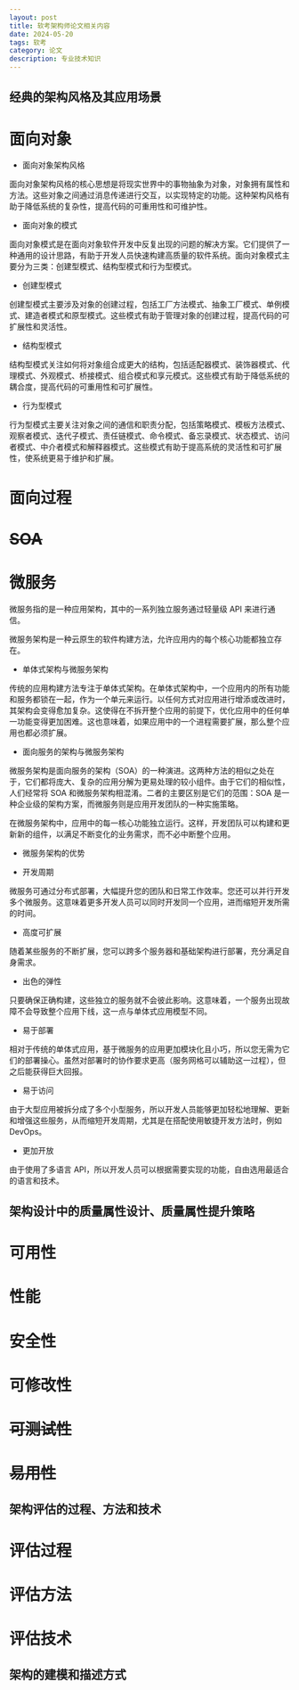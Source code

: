 ```yaml
---
layout: post
title: 软考架构师论文相关内容
date: 2024-05-20
tags: 软考
category: 论文
description: 专业技术知识
---
```


## 经典的架构风格及其应用场景

# 面向对象

* 面向对象架构风格

面向对象架构风格的核心思想是将现实世界中的事物抽象为对象，对象拥有属性和方法。这些对象之间通过消息传递进行交互，以实现特定的功能。这种架构风格有助于降低系统的复杂性，提高代码的可重用性和可维护性。

* 面向对象的模式

面向对象模式是在面向对象软件开发中反复出现的问题的解决方案。它们提供了一种通用的设计思路，有助于开发人员快速构建高质量的软件系统。面向对象模式主要分为三类：创建型模式、结构型模式和行为型模式。

- 创建型模式

创建型模式主要涉及对象的创建过程，包括工厂方法模式、抽象工厂模式、单例模式、建造者模式和原型模式。这些模式有助于管理对象的创建过程，提高代码的可扩展性和灵活性。

- 结构型模式

结构型模式关注如何将对象组合成更大的结构，包括适配器模式、装饰器模式、代理模式、外观模式、桥接模式、组合模式和享元模式。这些模式有助于降低系统的耦合度，提高代码的可重用性和可扩展性。

- 行为型模式

行为型模式主要关注对象之间的通信和职责分配，包括策略模式、模板方法模式、观察者模式、迭代子模式、责任链模式、命令模式、备忘录模式、状态模式、访问者模式、中介者模式和解释器模式。这些模式有助于提高系统的灵活性和可扩展性，使系统更易于维护和扩展。

# 面向过程

# ~~SOA~~

# 微服务

微服务指的是一种应用架构，其中的一系列独立服务通过轻量级 API 来进行通信。

微服务架构是一种云原生的软件构建方法，允许应用内的每个核心功能都独立存在。 

* 单体式架构与微服务架构

传统的应用构建方法专注于单体式架构。在单体式架构中，一个应用内的所有功能和服务都锁在一起，作为一个单元来运行。以任何方式对应用进行增添或改进时，其架构会变得愈加复杂。这使得在不拆开整个应用的前提下，优化应用中的任何单一功能变得更加困难。这也意味着，如果应用中的一个进程需要扩展，那么整个应用也都必须扩展。

 * 面向服务的架构与微服务架构

微服务架构是面向服务的架构（SOA）的一种演进。这两种方法的相似之处在于，它们都将庞大、复杂的应用分解为更易处理的较小组件。由于它们的相似性，人们经常将 SOA 和微服务架构相混淆。二者的主要区别是它们的范围：SOA 是一种企业级的架构方案，而微服务则是应用开发团队的一种实施策略。

在微服务架构中，应用中的每一核心功能独立运行。这样，开发团队可以构建和更新新的组件，以满足不断变化的业务需求，而不必中断整个应用。

* 微服务架构的优势

- 开发周期

微服务可通过分布式部署，大幅提升您的团队和日常工作效率。您还可以并行开发多个微服务。这意味着更多开发人员可以同时开发同一个应用，进而缩短开发所需的时间。

- 高度可扩展

随着某些服务的不断扩展，您可以跨多个服务器和基础架构进行部署，充分满足自身需求。

- 出色的弹性

只要确保正确构建，这些独立的服务就不会彼此影响。这意味着，一个服务出现故障不会导致整个应用下线，这一点与单体式应用模型不同。

- 易于部署

相对于传统的单体式应用，基于微服务的应用更加模块化且小巧，所以您无需为它们的部署操心。虽然对部署时的协作要求更高（服务网格可以辅助这一过程），但之后能获得巨大回报。

- 易于访问

由于大型应用被拆分成了多个小型服务，所以开发人员能够更加轻松地理解、更新和增强这些服务，从而缩短开发周期，尤其是在搭配使用敏捷开发方法时，例如 DevOps。

- 更加开放

由于使用了多语言 API，所以开发人员可以根据需要实现的功能，自由选用最适合的语言和技术。

## 架构设计中的质量属性设计、质量属性提升策略

# 可用性

# 性能

# 安全性

# 可修改性

# ~~可测试性~~

# ~~易用性~~

## 架构评估的过程、方法和技术

# 评估过程

# 评估方法

# 评估技术

## 架构的建模和描述方式